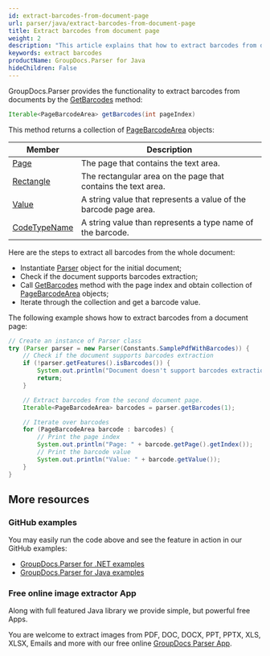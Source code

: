 ```yaml
---
id: extract-barcodes-from-document-page
url: parser/java/extract-barcodes-from-document-page
title: Extract barcodes from document page
weight: 2
description: "This article explains that how to extract barcodes from document page."
keywords: extract barcodes 
productName: GroupDocs.Parser for Java
hideChildren: False
---
```


GroupDocs.Parser provides the functionality to extract barcodes from documents by the [GetBarcodes](https://apireference.groupdocs.com/parser/java/com.groupdocs.parser/Parser#getBarcodes(int)) method:

```java
Iterable<PageBarcodeArea> getBarcodes(int pageIndex)
```

This method returns a collection of [PageBarcodeArea](https://apireference.groupdocs.com/parser/java/com.groupdocs.parser.data/PageBarcodeArea) objects:

| Member | Description |
| --- | --- |
| [Page](https://apireference.groupdocs.com/parser/java/com.groupdocs.parser.data/PageArea#getPage()) | The page that contains the text area. |
| [Rectangle](https://apireference.groupdocs.com/parser/java/com.groupdocs.parser.data/PageArea#getRectangle()) | The rectangular area on the page that contains the text area. |
| [Value](https://apireference.groupdocs.com/parser/java/com.groupdocs.parser.data/PageBarcodeArea#getValue()) | A string value that represents a value of the barcode page area. |
| [CodeTypeName](https://apireference.groupdocs.com/parser/java/com.groupdocs.parser.data/PageBarcodeArea#getCodeTypeName()) | A string value than represents a type name of the barcode. |

Here are the steps to extract all barcodes from the whole document:

- Instantiate [Parser](https://apireference.groupdocs.com/parser/java/com.groupdocs.parser/Parser) object for the initial document;
- Check if the document supports barcodes extraction;
- Call [GetBarcodes](https://apireference.groupdocs.com/parser/java/com.groupdocs.parser/Parser#getBarcodes(int)) method with the page index and obtain collection of [PageBarcodeArea](https://apireference.groupdocs.com/parser/java/com.groupdocs.parser.data/PageBarcodeArea) objects;
- Iterate through the collection and get a barcode value.

The following example shows how to extract barcodes from a document page:

```java
// Create an instance of Parser class
try (Parser parser = new Parser(Constants.SamplePdfWithBarcodes)) {
	// Check if the document supports barcodes extraction
	if (!parser.getFeatures().isBarcodes()) {
		System.out.println("Document doesn't support barcodes extraction.");
		return;
	}

	// Extract barcodes from the second document page.
	Iterable<PageBarcodeArea> barcodes = parser.getBarcodes(1);

	// Iterate over barcodes
	for (PageBarcodeArea barcode : barcodes) {
		// Print the page index
		System.out.println("Page: " + barcode.getPage().getIndex());
		// Print the barcode value
		System.out.println("Value: " + barcode.getValue());
	}
}
```

## More resources

### GitHub examples

You may easily run the code above and see the feature in action in our GitHub examples:

- [GroupDocs.Parser for .NET examples](https://github.com/groupdocs-parser/GroupDocs.Parser-for-.NET)
- [GroupDocs.Parser for Java examples](https://github.com/groupdocs-parser/GroupDocs.Parser-for-Java)

### Free online image extractor App

Along with full featured Java library we provide simple, but powerful free Apps.

You are welcome to extract images from PDF, DOC, DOCX, PPT, PPTX, XLS, XLSX, Emails and more with our free online [GroupDocs Parser App](https://products.groupdocs.app/parser).